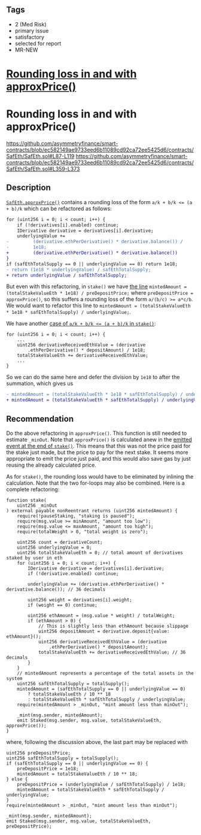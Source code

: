## Tags

- 2 (Med Risk)
- primary issue
- satisfactory
- selected for report
- MR-NEW

# [Rounding loss in and with approxPrice()](https://github.com/code-423n4/2023-05-asymmetry-mitigation-findings/issues/71) 

# Rounding loss in and with approxPrice()

https://github.com/asymmetryfinance/smart-contracts/blob/ec582149ae9733eed6b11089cd92ca72ee5425d6/contracts/SafEth/SafEth.sol#L87-L119
https://github.com/asymmetryfinance/smart-contracts/blob/ec582149ae9733eed6b11089cd92ca72ee5425d6/contracts/SafEth/SafEth.sol#L359-L373

## Description
[`SafEth.approxPrice()`](https://github.com/asymmetryfinance/smart-contracts/blob/ec582149ae9733eed6b11089cd92ca72ee5425d6/contracts/SafEth/SafEth.sol#L359-L373) contains a rounding loss of the form `a/k + b/k <= (a + b)/k` which can be refactored as follows:
```diff
for (uint256 i = 0; i < count; i++) {
    if (!derivatives[i].enabled) continue;
    IDerivative derivative = derivatives[i].derivative;
    underlyingValue +=
-         (derivative.ethPerDerivative() * derivative.balance()) /
-         1e18;
+         (derivative.ethPerDerivative() * derivative.balance())
}
if (safEthTotalSupply == 0 || underlyingValue == 0) return 1e18;
- return (1e18 * underlyingValue) / safEthTotalSupply;
+ return underlyingValue / safEthTotalSupply;
```

But even with this refactoring, in `stake()` we have [the line](https://github.com/asymmetryfinance/smart-contracts/blob/ec582149ae9733eed6b11089cd92ca72ee5425d6/contracts/SafEth/SafEth.sol#L114)
`mintedAmount = (totalStakeValueEth * 1e18) / preDepositPrice;`
where `preDepositPrice = approxPrice()`, so this suffers a rounding loss of the form `a/(b/c) >= a*c/b`.
We would want to refactor this line to
`mintedAmount = (totalStakeValueEth * 1e18 * safEthTotalSupply) / underlyingValue;`.

We have another [case of `a/k + b/k <= (a + b)/k` in `stake()`](https://github.com/asymmetryfinance/smart-contracts/blob/ec582149ae9733eed6b11089cd92ca72ee5425d6/contracts/SafEth/SafEth.sol#L98-L112):
```solidity
for (uint256 i = 0; i < count; i++) {
    ...
    uint256 derivativeReceivedEthValue = (derivative
        .ethPerDerivative() * depositAmount) / 1e18;
    totalStakeValueEth += derivativeReceivedEthValue;
    ...
}
```
So we can do the same here and defer the division by `1e18` to after the summation, which gives us
```diff
- mintedAmount = (totalStakeValueEth * 1e18 * safEthTotalSupply) / underlyingValue;
+ mintedAmount = (totalStakeValueEth * safEthTotalSupply) / underlyingValue;
```

## Recommendation
Do the above refactoring in `approxPrice()`. This function is still needed to estimate `_minOut`.
Note that `approxPrice()` is calculated anew in the [emitted event at the end of `stake()`](https://github.com/asymmetryfinance/smart-contracts/blob/ec582149ae9733eed6b11089cd92ca72ee5425d6/contracts/SafEth/SafEth.sol#L118). This means that this was not the price paid for the stake just made, but the price to pay for the next stake. It seems more appropriate to emit the price just paid, and this would also save gas by just reusing the already calculated price.

As for `stake()`, the rounding loss would have to be eliminated by inlining the calculation. Note that the two for-loops may also be combined. Here is a complete refactoring:
```solidity
function stake(
    uint256 _minOut
) external payable nonReentrant returns (uint256 mintedAmount) {
    require(!pauseStaking, "staking is paused");
    require(msg.value >= minAmount, "amount too low");
    require(msg.value <= maxAmount, "amount too high");
    require(totalWeight > 0, "total weight is zero");

    uint256 count = derivativeCount;
    uint256 underlyingValue = 0;
    uint256 totalStakeValueEth = 0; // total amount of derivatives staked by user in eth
    for (uint256 i = 0; i < count; i++) {
        IDerivative derivative = derivatives[i].derivative;
        if (!derivative.enabled) continue;

        underlyingValue += (derivative.ethPerDerivative() * derivative.balance()); // 36 decimals

        uint256 weight = derivatives[i].weight;
        if (weight == 0) continue;

        uint256 ethAmount = (msg.value * weight) / totalWeight;
        if (ethAmount > 0) {
            // This is slightly less than ethAmount because slippage
            uint256 depositAmount = derivative.deposit{value: ethAmount}();
            uint256 derivativeReceivedEthValue = (derivative
                .ethPerDerivative() * depositAmount);
            totalStakeValueEth += derivativeReceivedEthValue; // 36 decimals
        }
    }
    // mintedAmount represents a percentage of the total assets in the system
    uint256 safEthTotalSupply = totalSupply();
    mintedAmount = (safEthTotalSupply == 0 || underlyingValue == 0)
        ? totalStakeValueEth / 10 ** 18
        : totalStakeValueEth * safEthTotalSupply / underlyingValue;
    require(mintedAmount > _minOut, "mint amount less than minOut");

    _mint(msg.sender, mintedAmount);
    emit Staked(msg.sender, msg.value, totalStakeValueEth, approxPrice());
}
```
where, following the discussion above, the last part may be replaced with
```solidity
uint256 preDepositPrice;
uint256 safEthTotalSupply = totalSupply();
if (safEthTotalSupply == 0 || underlyingValue == 0) {
    preDepositPrice = 1e18;
    mintedAmount = totalStakeValueEth / 10 ** 18;
} else {
    preDepositPrice = (underlyingValue / safEthTotalSupply) / 1e18;
    mintedAmount = totalStakeValueEth * safEthTotalSupply / underlyingValue;
}
require(mintedAmount > _minOut, "mint amount less than minOut");

_mint(msg.sender, mintedAmount);
emit Staked(msg.sender, msg.value, totalStakeValueEth, preDepositPrice);
```